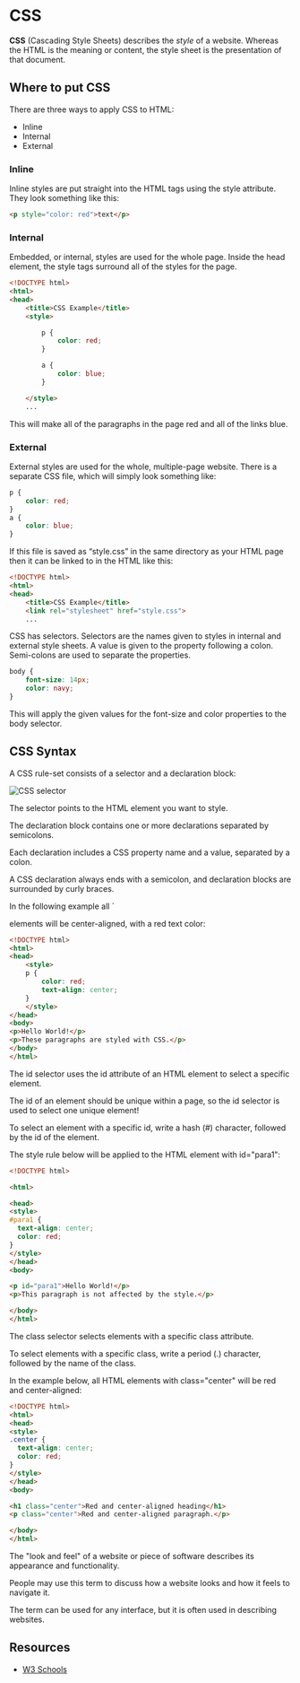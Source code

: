 
# CSS
<b>CSS</b> (Cascading Style Sheets) describes the <i>style</i> of
a website. Whereas the HTML is the meaning or content, the style
sheet is the presentation of that document.

## Where to put CSS
There are three ways to apply CSS to HTML:
* Inline
* Internal
* External

### Inline
Inline styles are put straight into the HTML tags using the style attribute.
They look something like this:

```HTML
<p style="color: red">text</p>
```


### Internal
Embedded, or internal, styles are used for the whole page.
Inside the head element, the style tags surround all of the
styles for the page.

```HTML
<!DOCTYPE html>
<html>
<head>
    <title>CSS Example</title>
    <style>

        p {
            color: red;
        }

        a {
            color: blue;
        }

    </style>
    ...
```

This will make all of the paragraphs in the page red and all of the links blue.

### External
External styles are used for the whole, multiple-page website.
There is a separate CSS file, which will simply look something like:

```CSS
p {
    color: red;
}
a {
    color: blue;
}
```

If this file is saved as “style.css” in the same directory as your HTML page then it can be linked to in
the HTML like this:

```HTML
<!DOCTYPE html>
<html>
<head>
    <title>CSS Example</title>
    <link rel="stylesheet" href="style.css">
    ...
```

CSS has selectors. Selectors are the names given to styles in internal and external style sheets.
A value is given to the property following a colon. Semi-colons are used to separate the properties.

```CSS
body {
    font-size: 14px;
    color: navy;
}
```

This will apply the given values for the font-size and color properties
to the body selector.

## CSS Syntax
A CSS rule-set consists of a selector and a declaration block:

![CSS selector](https://www.w3schools.com/csS/selector.gif)


The selector points to the HTML element you want to style.

The declaration block contains one or more declarations separated by semicolons.

Each declaration includes a CSS property name and a value, separated by a colon.

A CSS declaration always ends with a semicolon, and declaration blocks are surrounded by curly braces.

In the following example all `<p> elements will be center-aligned, with a red text color:

```HTML
<!DOCTYPE html>
<html>
<head>
    <style>
    p {
        color: red;
        text-align: center;
    }
    </style>
</head>
<body>
<p>Hello World!</p>
<p>These paragraphs are styled with CSS.</p>
</body>
</html>
```


The id selector uses the id attribute of an HTML element to select a specific element.

The id of an element should be unique within a page, so the id selector is used to select one unique element!

To select an element with a specific id, write a hash (#) character, followed by the id of the element.

The style rule below will be applied to the HTML element with id="para1":

```HTML
<!DOCTYPE html>

<html>

<head>
<style>
#para1 {
  text-align: center;
  color: red;
}
</style>
</head>
<body>

<p id="para1">Hello World!</p>
<p>This paragraph is not affected by the style.</p>

</body>
</html>
```


The class selector selects elements with a specific class attribute.

To select elements with a specific class, write a period (.) character, followed by the name of the class.

In the example below, all HTML elements with class="center" will be red and center-aligned:

```HTML
<!DOCTYPE html>
<html>
<head>
<style>
.center {
  text-align: center;
  color: red;
}
</style>
</head>
<body>

<h1 class="center">Red and center-aligned heading</h1>
<p class="center">Red and center-aligned paragraph.</p>

</body>
</html>
```


The "look and feel" of a website or piece of software describes its appearance and functionality.

People may use this term to discuss how a website looks and how it feels to navigate it.

The term can be used for any interface, but it is often used in describing websites.


## Resources
* [W3 Schools](https://www.w3schools.com/css/default.asp)